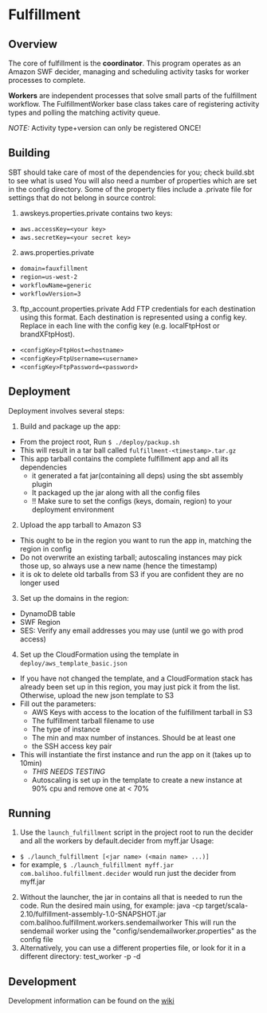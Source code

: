 Fulfillment
===========

Overview
--------
The core of fulfillment is the **coordinator**. This program operates as an Amazon SWF decider, managing and scheduling
activity tasks for worker processes to complete.

**Workers** are independent processes that solve small parts of the fulfillment workflow. The FulfillmentWorker base
class takes care of registering activity types and polling the matching activity queue.

*NOTE:* Activity type+version can only be registered ONCE!

Building
--------
SBT should take care of most of the dependencies for you; check build.sbt to see what is used
You will also need a number of properties which are set in the config directory.
Some of the property files include a .private file for settings that do not belong in source control:
1. awskeys.properties.private contains two keys:
  * ```aws.accessKey=<your key>```
  * ```aws.secretKey=<your secret key>```
2. aws.properties.private
  * ```domain=fauxfillment```
  * ```region=us-west-2```
  * ```workflowName=generic```
  * ```workflowVersion=3```
3. ftp_account.properties.private
  Add FTP credentials for each destination using this format.  Each destination is represented using a config key.
  Replace <configKey> in each line with the config key (e.g. localFtpHost or brandXFtpHost).
  * ```<configKey>FtpHost=<hostname>```
  * ```<configKey>FtpUsername=<username>```
  * ```<configKey>FtpPassword=<password>```


Deployment
--------
Deployment involves several steps:
1. Build and package up the app:
  * From the project root, Run ```$ ./deploy/packup.sh```
  * This will result in a tar ball called ```fulfillment-<timestamp>.tar.gz```
  * This app tarball contains the complete fulfillment app and all its dependencies
    * it generated a fat jar(containing all deps) using the sbt assembly plugin
    * It packaged up the jar along with all the config files
    * !! Make sure to set the configs (keys, domain, region) to your deployment environment
2. Upload the app tarball to Amazon S3
  * This ought to be in the region you want to run the app in, matching the region in config
  * Do not overwrite an existing tarball; autoscaling instances may pick those up, so always use a new name (hence the timestamp)
  * it is ok to delete old tarballs from S3 if you are confident they are no longer used
3. Set up the domains in the region:
  * DynamoDB table
  * SWF Region
  * SES: Verify any email addresses you may use (until we go with prod access)
4. Set up the CloudFormation using the template in ```deploy/aws_template_basic.json```
  * If you have not changed the template, and a CloudFormation stack has already been set up in this region, you may just pick it from the list. Otherwise, upload the new json template to S3
  * Fill out the parameters:
    * AWS Keys with access to the location of the fulfillment tarball in S3
    * The fulfillment tarball filename to use
    * The type of instance
    * The min and max number of instances. Should be at least one
    * the SSH access key pair
  * This will instantiate the first instance and run the app on it (takes up to 10min)
    * *THIS NEEDS TESTING*
    * Autoscaling is set up in the template to create a new instance at 90% cpu and remove one at < 70%

Running
--------
1. Use the ```launch_fulfillment``` script in the project root to run the decider and all the workers by default.decider from myff.jar
Usage:
  * ```$ ./launch_fulfillment [<jar name> (<main name> ...)]```
  * for example, ```$ ./launch_fulfillment myff.jar com.balihoo.fulfillment.decider``` would run just the decider from myff.jar
2. Without the launcher, the jar in contains all that is needed to run the code. Run the desired main using, for example:
    java -cp target/scala-2.10/fulfillment-assembly-1.0-SNAPSHOT.jar com.balihoo.fulfillment.workers.sendemailworker
  This will run the sendemail worker using the "config/sendemailworker.properties" as the config file
3. Alternatively, you can use a different properties file, or look for it in a different directory:
    test_worker -p <propfile> -d <propdir>

Development
-----------
Development information can be found on the [wiki](https://github.com/balihoo/fulfillment/wiki/Home)




